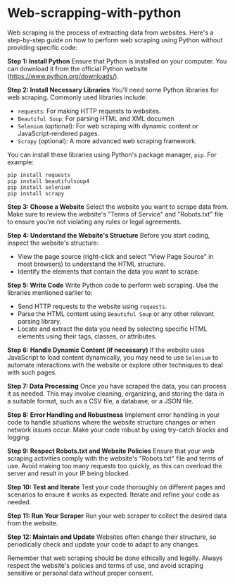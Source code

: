 # Web-scrapping-with-python
Web scraping is the process of extracting data from websites. Here's a step-by-step guide on how to perform web scraping using Python without providing specific code:

**Step 1: Install Python**
Ensure that Python is installed on your computer. You can download it from the official Python website (https://www.python.org/downloads/).

**Step 2: Install Necessary Libraries**
You'll need some Python libraries for web scraping. Commonly used libraries include:
- `requests`: For making HTTP requests to websites.
- `Beautiful Soup`: For parsing HTML and XML documen
- `Selenium` (optional): For web scraping with dynamic content or JavaScript-rendered pages.
- `Scrapy` (optional): A more advanced web scraping framework.

You can install these libraries using Python's package manager, `pip`. For example:
```
pip install requests
pip install beautifulsoup4
pip install selenium
pip install scrapy
```

**Step 3: Choose a Website**
Select the website you want to scrape data from. Make sure to review the website's "Terms of Service" and "Robots.txt" file to ensure you're not violating any rules or legal agreements.

**Step 4: Understand the Website's Structure**
Before you start coding, inspect the website's structure:
- View the page source (right-click and select "View Page Source" in most browsers) to understand the HTML structure.
- Identify the elements that contain the data you want to scrape.

**Step 5: Write Code**
Write Python code to perform web scraping. Use the libraries mentioned earlier to:
- Send HTTP requests to the website using `requests`.
- Parse the HTML content using `Beautiful Soup` or any other relevant parsing library.
- Locate and extract the data you need by selecting specific HTML elements using their tags, classes, or attributes.

**Step 6: Handle Dynamic Content (if necessary)**
If the website uses JavaScript to load content dynamically, you may need to use `Selenium` to automate interactions with the website or explore other techniques to deal with such pages.

**Step 7: Data Processing**
Once you have scraped the data, you can process it as needed. This may involve cleaning, organizing, and storing the data in a suitable format, such as a CSV file, a database, or a JSON file.

**Step 8: Error Handling and Robustness**
Implement error handling in your code to handle situations where the website structure changes or when network issues occur. Make your code robust by using try-catch blocks and logging.

**Step 9: Respect Robots.txt and Website Policies**
Ensure that your web scraping activities comply with the website's "Robots.txt" file and terms of use. Avoid making too many requests too quickly, as this can overload the server and result in your IP being blocked.

**Step 10: Test and Iterate**
Test your code thoroughly on different pages and scenarios to ensure it works as expected. Iterate and refine your code as needed.

**Step 11: Run Your Scraper**
Run your web scraper to collect the desired data from the website.

**Step 12: Maintain and Update**
Websites often change their structure, so periodically check and update your code to adapt to any changes.

Remember that web scraping should be done ethically and legally. Always respect the website's policies and terms of use, and avoid scraping sensitive or personal data without proper consent.
